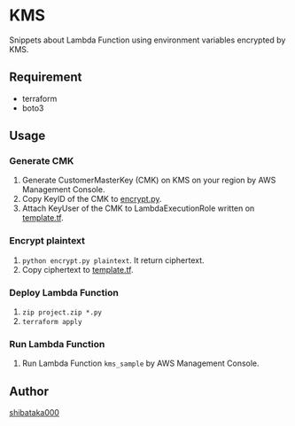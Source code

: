 # KMS

Snippets about Lambda Function using environment variables encrypted by KMS.

## Requirement
- terraform
- boto3

## Usage

### Generate CMK
1. Generate CustomerMasterKey (CMK) on KMS on your region by AWS Management Console.
1. Copy KeyID of the CMK to [encrypt.py](./encrypt.py).
1. Attach KeyUser of the CMK to LambdaExecutionRole written on [template.tf](./template.tf).

### Encrypt plaintext
1. `python encrypt.py plaintext`. It return ciphertext.
1. Copy ciphertext to [template.tf](./template.tf).

### Deploy Lambda Function
1. `zip project.zip *.py`
1. `terraform apply`

### Run Lambda Function
1. Run Lambda Function `kms_sample` by AWS Management Console.

## Author
[shibataka000](https://github.com/shibataka000)
